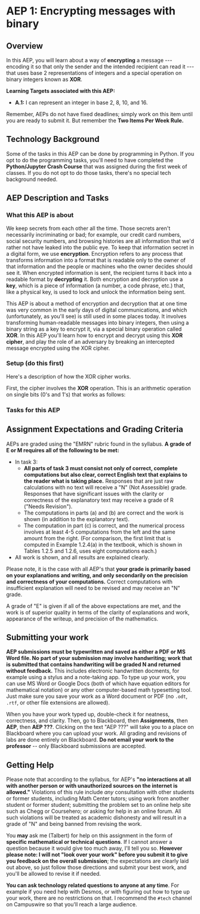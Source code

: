 # AEP 1: Encrypting messages with binary 

## Overview 

In this AEP, you will learn about a way of **encrypting** a message --- encoding it so that only the sender and the intended recipient can read it --- that uses base 2 representations of integers and a special operation on binary integers known as **XOR**. 

**Learning Targets associated with this AEP:**

+ **A.1:** I can represent an integer in base 2, 8, 10, and 16.

Remember, AEPs do not have fixed deadlines; simply work on this item until you are ready to submit it. But remember the **Two Items Per Week Rule.** 

## Technology Background

Some of the tasks in this AEP can be done by programming in Python. If you opt to do the programming tasks, you'll need to have completed the **Python/Jupyter Crash Course** that was assigned during the first week of classes. If you do not opt to do those tasks, there's no special tech background needed. 

## AEP Description and Tasks 

### What this AEP is about

We keep secrets from each other all the time. Those secrets aren't necessarily incriminating or bad; for example, our credit card numbers, social security numbers, and browsing histories are all information that we'd rather not have leaked into the public eye. To keep that information secret in a digital form, we use **encryption**. Encryption refers to any process that transforms information into a format that is readable only to the owner of that information and the people or machines who the owner decides should see it. When encrypted information is sent, the recipient turns it back into a readable format by **decrypting** it. Both encryption and decryption use a **key**, which is a piece of information (a number, a code phrase, etc.) that, like a physical key, is used to lock and unlock the information being sent. 

This AEP is about a method of encryption and decryption that at one time was very common in the early days of digital communications, and which (unfortunately, as you'll see) is still used in some places today. It involves transforming human-readable messages into binary integers, then using a binary string as a key to encrypt it, via a special binary operation called **XOR**. In this AEP you'll learn how to encrypt and decrypt using this **XOR cipher**, and play the role of an adversary by breaking an intercepted message encrypted using the XOR cipher. 

### Setup (do this first) 

Here's a description of how the XOR cipher works. 

First, the cipher involves the **XOR** operation. This is an arithmetic operation on single bits (0's and 1's) that works as follows:



### Tasks for this AEP





## Assignment Expectations and Grading Criteria 

AEPs are graded using the "EMRN" rubric found in the syllabus. **A grade of E or M requires all of the following to be met:**


- In task 3:
	- **All parts of task 3 must consist not only of correct, complete computations but also clear, correct English text that explains to the reader what is taking place.** Responses that are just raw calculations with no text will receive a "N" (Not Assessible) grade. Responses that have significant issues with the clarity or correctness of the explanatory text may receive a grade of R ("Needs Revision").
	- The computations in parts (a) and (b) are correct and the work is shown (in addition to the explanatory text).
	- The computation in part (c) is correct, and the numerical process involves at least 4-5 computations from the left and the same amount from the right. (For comparison, the first limit that is computed in Example 1.2.4(a) in the textbook, which is shown in Tables 1.2.5 and 1.2.6, uses eight computations each.)
- All work is shown, and all results are explained clearly. 

Please note, it is the case with all AEP's that **your grade is primarily based on your explanations and writing, and only secondarily on the precision and correctness of your computations.** Correct computations with insufficient explanation will need to be revised and may receive an "N" grade. 

A grade of "E" is given if all of the above expectations are met, and the work is of superior quality in terms of the clarity of explanations and work, appearance of the writeup, and precision of the mathematics. 


## Submitting your work 

**AEP submissions must be typewritten and saved as either a PDF or MS Word file. No part of your submission may involve handwriting; work that is submitted that contains handwriting will be graded N and returned without feedback.** This includes electronic handwritten docments, for example using a stylus and a note-taking app. To type up your work, you can use MS Word or Google Docs (both of which have equation editors for mathematical notation) or any other computer-based math typesetting tool. Just make sure you save your work as a Word document or PDF (no `.odt`, `.rtf`, or other file extensions are allowed).

When you have your work typed up, double-check it for neatness, correctness, and clarity. Then, go to Blackboard, then **Assignments**, then **AEP**, then **AEP ???**. Clicking on the text "AEP ???" will take you to a place on Blackboard where you can upload your work. All grading and revisions of labs are done entirely on Blackboard. **Do not email your work to the professor** -- only Blackboard submissions are accepted.

## Getting Help

Please note that according to the syllabus, for AEP's **"no interactions at all with another person or with unauthorized sources on the internet is allowed."** Violations of this rule include *any* consultation with other students or former students, including Math Center tutors; using work from another student or former student; submitting the problem set to an online help site such as Chegg or Coursehero; or asking for help in an online forum. All such violations will be treated as academic dishonesty and will result in a grade of "N" and being banned from revising the work. 

You **may** ask me (Talbert) for help on this assignment in the form of **specific mathematical or technical questions**. If I cannot answer a question because it would give too much away, I'll tell you so. **However please note: I will not "look over your work" before you submit it to give you feedback on the overall submission**; the expectations are clearly laid out above, so just follow those directions and submit your best work, and you'll be allowed to revise it if needed. 
 
**You can ask technology related questions to anyone at any time**. For example if you need help with Desmos, or with figuring out how to type up your work, there are no restrictions on that. I recommend the `#tech` channel on Campuswire so that you'll reach a large audience. 
<!--stackedit_data:
eyJoaXN0b3J5IjpbNDM4NTcyMDc4XX0=
-->